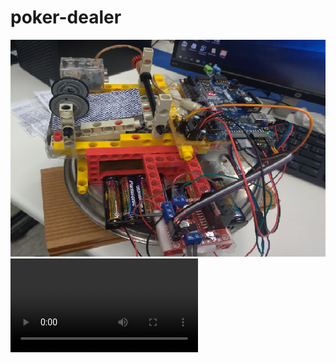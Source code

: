 # poker-dealer

![](https://github.com/rayquazacxj/poker-dealer/blob/master/poker%20dealer.png)
![](https://github.com/rayquazacxj/poker-dealer/blob/master/poker%20dealer%20demo.mp4)
